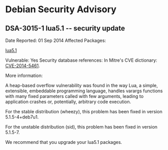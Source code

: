 
Debian Security Advisory
========================


DSA-3015-1 lua5.1 -- security update
------------------------------------



Date Reported:
01 Sep 2014
Affected Packages:

[lua5.1](https://packages.debian.org/src:lua5.1)

Vulnerable:
Yes
Security database references:
In Mitre's CVE dictionary: [CVE-2014-5461](https://security-tracker.debian.org/tracker/CVE-2014-5461).  

More information:

A heap-based overflow vulnerability was found in the way Lua, a
simple, extensible, embeddable programming language, handles varargs
functions with many fixed parameters called with few arguments,
leading to application crashes or, potentially, arbitrary code
execution.


For the stable distribution (wheezy), this problem has been fixed in
version 5.1.5-4+deb7u1.


For the unstable distribution (sid), this problem has been fixed in
version 5.1.5-7.


We recommend that you upgrade your lua5.1 packages.





